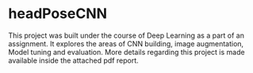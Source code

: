 # headPoseCNN
This project was built under the course of Deep Learning as a part of an assignment. It explores the areas of CNN building, image augmentation, Model tuning and evaluation. More details regarding this project is made available inside the attached pdf report.
